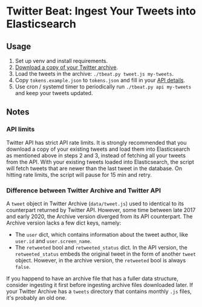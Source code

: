 # Twitter Beat: Ingest Your Tweets into Elasticsearch

## Usage

1. Set up venv and install requirements.
2. [Download a copy of your Twitter archive](https://help.twitter.com/en/managing-your-account/how-to-download-your-twitter-archive).
3. Load the tweets in the archive: `./tbeat.py tweet.js my-tweets`.
4. Copy `tokens.example.json` to `tokens.json` and fill in your [API details](https://developer.twitter.com/en/apps).
5. Use cron / systemd timer to periodically run `./tbeat.py api my-tweets` and keep your tweets updated.


## Notes

### API limits

Twitter API has strict API rate limits. It is strongly recommended that you download a copy of your existing tweets and load them into Elasticsearch as mentioned above in steps 2 and 3, instead of fetching all your tweets from the API. With your existing tweets loaded into Elasticsearch, the script will fetch tweets that are newer than the last tweet in the database. On hitting rate limits, the script will pause for 15 min and retry.

### Difference between Twitter Archive and Twitter API

A `tweet` object in Twitter Archive (`data/tweet.js`) used to identical to its counterpart returned by Twitter API. However, some time between late 2017 and early 2020, the Archive version diverged from its API counterpart. The Archive version lacks a few dict keys, namely:

- The `user` dict, which contains information about the tweet author, like `user.id` and `user.screen_name`.
- The `retweeted` bool and `retweeted_status` dict. In the API version, the `retweeted_status` embeds the original tweet in the form of another `tweet` object. However, in the archive version, the `retweeted` bool is always `false`.

If you happend to have an archive file that has a fuller data structure, consider ingesting it first before ingesting archive files downloaded later. If your Twitter Archive has a `tweets` directory that contains monthly `.js` files, it's probably an old one.
